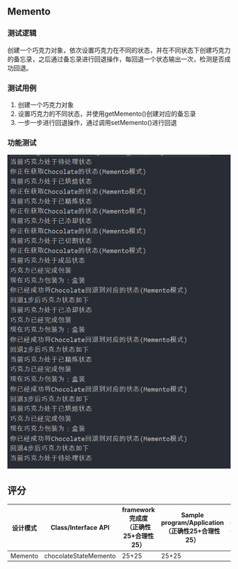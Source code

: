 ## Memento

### 测试逻辑

创建一个巧克力对象，依次设置巧克力在不同的状态，并在不同状态下创建巧克力的备忘录，之后通过备忘录进行回退操作，每回退一个状态输出一次，检测是否成功回退。

### 测试用例

1. 创建一个巧克力对象
2. 设置巧克力的不同状态，并使用getMemento()创建对应的备忘录
3. 一步一步进行回退操作，通过调用setMemento()进行回退

### 功能测试

![Memento](../img/Memento.png)

## 评分

| 设计模式 | Class/Interface API   | framework完成度<br />（正确性25+合理性25） | Sample program/Application<br />（正确性25+合理性25） | 备注 |
| -------- | --------------------- | ------------------------------------------ | ----------------------------------------------------- | ---- |
| Memento  | chocolateStateMemento | 25+25                                      | 25+25                                                 |      |

